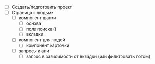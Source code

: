 - [ ] Создать/подготовить проект
- [ ] Страница с людьми  
  - [ ] компонент шапки
    - [ ] основа
    - [ ] поле поиска ()
    - [ ] вкладки 
  - [ ] компонент для людей
    - [ ] компонент карточки
  - [ ] запросы к апи
    - [ ] запрос в зависимости от вкладки (или фильтровать потом)
